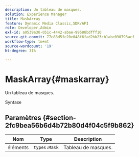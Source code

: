 ```yaml
---
description: Un tableau de masques.
solution: Experience Manager
title: MaskArray
feature: Dynamic Media Classic,SDK/API
role: Developer,Admin
exl-id: a0539a30-051c-4442-abae-99588bdfff10
source-git-commit: 77c88d5fe20e048f6fad2bb23cb1abe090793acf
workflow-type: tm+mt
source-wordcount: '19'
ht-degree: 31%

---
```


# MaskArray{#maskarray}

Un tableau de masques.

Syntaxe

## Paramètres {#section-2fc9bea56b6d4b72b80d4f04c5f9b862}

| Nom | Type | Description |
|---|---|---|
| éléments | `types:Mask` | Tableau de masques. |
